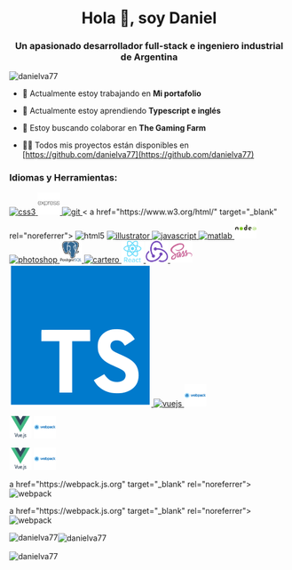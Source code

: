 <h1 align="center">Hola 👋, soy Daniel</h1>
<h3 align="center">Un apasionado desarrollador full-stack e ingeniero industrial de Argentina</h3>

<p align="left"> <img src="https://komarev.com/ghpvc/?username=danielva77&label=Profile%20views&color=0e75b6&style=flat" alt="danielva77" /> </p>

- 🔭 Actualmente estoy trabajando en **Mi portafolio**

- 🌱 Actualmente estoy aprendiendo **Typescript e inglés**

- 👯 Estoy buscando colaborar en **The Gaming Farm**

- 👨‍💻 Todos mis proyectos están disponibles en [https://github.com/danielva77](https://github.com/danielva77)

<h3 align="left">Idiomas y Herramientas:</h3 >
<p align="left"> <a href="https://www.w3schools.com/css/" target="_blank" rel="noreferrer"> <img src="https://raw.githubusercontent. com/devicons/devicon/master/icons/css3/css3-original-wordmark.svg" alt="css3" width="40" height="40"/> </a> <a href="https://expressjs.com" target="_blank" rel="noreferrer"> <img src="https://raw.githubusercontent.com/devicons/devicon/master/icons/express/express-original-wordmark.svg" alt= "express" width="40" height="40"/> </a> <a href="https://git-scm.com/" target="_blank" rel="noreferrer"> <img src="https://www.vectorlogo.zone/logos/git-scm/git-scm-icon.svg" alt="git" width="40" height="40"/> </a> < a href="https://www.w3.org/html/" target="_blank" rel="noreferrer"> <img src="https://raw.githubusercontent.com/devicons/devicon/master/icons /html5/html5-original-wordmark.svg" alt="html5" width="40" height="40"/> </a> <a href="https://www.adobe.com/in/products /illustrator.html" target="_blank" rel="noreferrer"> <img src="https://www.vectorlogo.zone/logos/adobe_illustrator/adobe_illustrator-icon.svg" alt="illustrator" width="40 " altura="40"/> </a> <a href="https://developer.mozilla.org/en-US/docs/Web/JavaScript" target="_blank" rel="noreferrer"> <img src="https://raw. githubusercontent.com/devicons/devicon/master/icons/javascript/javascript-original.svg" alt="javascript" width="40" height="40"/> </a> <a href="https:// www.mathworks.com/" target="_blank" rel="noreferrer"> <img src="https://upload.wikimedia.org/wikipedia/commons/2/21/Matlab_Logo.png" alt="matlab" width="40" height="40"/> </a> <a href="https://nodejs.org" target="_blank" rel="noreferrer"> <img src="https://raw.githubusercontent.com/devicons/devicon/master/icons/nodejs/nodejs-original-wordmark.svg" alt="nodejs" width="40" height="40"/> </a> <a href ="https://www.photoshop.com/en" target="_blank" rel="noreferrer"> <img src="https://raw.githubusercontent.com/devicons/devicon/master/icons/photoshop/ línea-de-photoshop.svg" alt="photoshop" width="40" height="40"/> </a> <a href="https://www.postgresql.org" target="_blank" rel=" noreferrer"> <img src="https://raw.githubusercontent.com/devicons/devicon/master/icons/postgresql/postgresql-original-wordmark.svg" alt="postgresql" width="40"height="40"/> </a> <a href="https://postman.com" target="_blank" rel="noreferrer"> <img src="https://www.vectorlogo.zone/ logos/getpostman/getpostman-icon.svg" alt="cartero" width="40" height="40"/> </a> <a href="https://reactjs.org/" target="_blank" rel="noreferrer"> <img src="https://raw.githubusercontent.com/devicons/devicon/master/icons/react/react-original-wordmark.svg" alt="react" width="40" height ="40"/> </a> <a href="https://redux.js.org" target="_blank" rel="noreferrer"> <img src="https://raw.githubusercontent.com/devicons/devicon/master/icons/redux/redux-original.svg" alt="redux" width="40" height="40"/> </a> <a href="https:// sass-lang.com" target="_blank" rel="noreferrer"> <img src="https://raw.githubusercontent.com/devicons/devicon/master/icons/sass/sass-original.svg" alt= "sass" width="40" height="40"/> </a> <a href="https://www.typescriptlang.org/" target="_blank" rel="noreferrer"> <img src= "https://raw.githubusercontent.com/devicons/devicon/master/icons/typescript/typescript-original.svg" alt="mecanografiado" ancho="40" altura="40"/> </a><a href="https://vuejs.org/" target="_blank" rel="noreferrer"> <img src="https://raw.githubusercontent.com/devicons/devicon/master/icons/vuejs/ vuejs-original-wordmark.svg" alt="vuejs" width="40" height="40"/> </a> <a href="https://webpack.js.org" target="_blank" rel ="noreferrer"> <img src="https://raw.githubusercontent.com/devicons/devicon/d00d0969292a6569d45b06d3f350f463a0107b0d/icons/webpack/webpack-original-wordmark.svg" alt="webpack" width="40" height= "40"/> </a> </p><img src="https://raw.githubusercontent.com/devicons/devicon/master/icons/vuejs/vuejs-original-wordmark.svg" alt="vuejs" width="40" height="40"/> </a> <a href="https://webpack.js.org" target="_blank" rel="noreferrer"> <img src="https://raw.githubusercontent.com/devicons/devicon/d00d0969292a6569d45b06d3f350f463a0107b0d /icons/webpack/webpack-original-wordmark.svg" alt="webpack" width="40" height="40"/> </a> </p><img src="https://raw.githubusercontent.com/devicons/devicon/master/icons/vuejs/vuejs-original-wordmark.svg" alt="vuejs" width="40" height="40"/> </a> <a href="https://webpack.js.org" target="_blank" rel="noreferrer"> <img src="https://raw.githubusercontent.com/devicons/devicon/d00d0969292a6569d45b06d3f350f463a0107b0d /icons/webpack/webpack-original-wordmark.svg" alt="webpack" width="40" height="40"/> </a> </p>a href="https://webpack.js.org" target="_blank" rel="noreferrer"> <img src="https://raw.githubusercontent.com/devicons/devicon/d00d0969292a6569d45b06d3f350f463a0107b0d/icons/webpack/ webpack-original-wordmark.svg" alt="webpack" width="40" height="40"/> </a> </p>a href="https://webpack.js.org" target="_blank" rel="noreferrer"> <img src="https://raw.githubusercontent.com/devicons/devicon/d00d0969292a6569d45b06d3f350f463a0107b0d/icons/webpack/ webpack-original-wordmark.svg" alt="webpack" width="40" height="40"/> </a> </p>

<p><img align="left" src="https://github-readme-stats.vercel.app/api/top-langs?username=danielva77&show_icons=true&locale=en&layout=compact" alt="danielva77" /> </p>

<p> <img align="center" src="https://github-readme-stats.vercel.app/api?username=danielva77&show_icons=true&locale=en" alt="danielva77" /> </p>

<p><img align="center" src="https://github-readme-streak-stats.herokuapp.com/?user=danielva77&" alt="danielva77" /></p>
